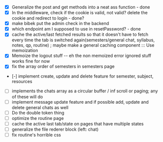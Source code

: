 - [x] Generalize the post and get methods into a neat ass function - done
- [x] In the middleware, check if the cookie is valid, not valid? delete the cookie and redirect to login - done?
- [x] make bibek put the admin check in the backend
- [x] which endpoint am I supposed to use in resetPassword? - done
- [x] cache the active/last fetched results so that it doesn't have to fetch every time the tab is switched again(semesters/general chat, syllabus, notes, qp, routine) ; maybe make a general caching component ::: Use memoization
- [x]  Memoize the logout stuff -- eh the non memoized error ignored stuff works fine for now 
- [x] fix the array order of semesters in semesters page
- [-] implement create, update and delete feature for semester, subject, resources
- [ ] implements the chats array as a circular buffer / inf scroll or paging; any of these will do
- [ ] implement message update feature and if possible add, update and delete general chats as well
- [ ] Do the double token thing
- [ ] optimize the routine page
- [ ] cache the active last tab/state on pages that have multiple states
- [ ] generalize the file rederer block (left: chat)
- [ ] fix routine's horrible css
